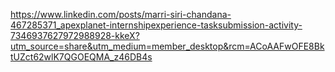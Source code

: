 https://www.linkedin.com/posts/marri-siri-chandana-467285371_apexplanet-internshipexperience-tasksubmission-activity-7346937627972988928-kkeX?utm_source=share&utm_medium=member_desktop&rcm=ACoAAFwOFE8BktUZct62wlK7QGOEQMA_z46DB4s
